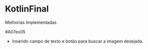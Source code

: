 # KotlinFinal

Melhorias Implementadas

#A07ex05
- Inserido campo de texto e botão para buscar a imagem desejada.
